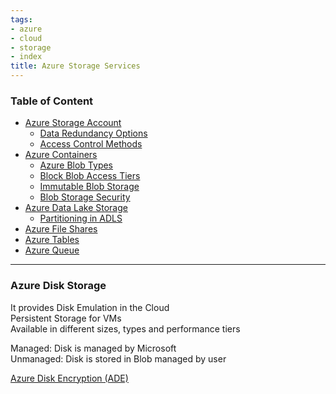 ```yaml
---
tags:
- azure
- cloud
- storage
- index
title: Azure Storage Services
---
```


### Table of Content

* [Azure Storage Account](azure-storage-account.md)
	* [Data Redundancy Options](data-redundancy-options.md)
	* [Access Control Methods](azure-access-control-methods.md)
* [Azure Containers](azure-containers.md)
	* [Azure Blob Types](azure-blob-types.md)
	* [Block Blob Access Tiers](block-blob-access-tiers.md)
	* [Immutable Blob Storage](immutable-blob-storage.md)
	* [Blob Storage Security](blob-storage-security.md)
* [Azure Data Lake Storage](azure-data-lake-storage.md)
	* [Partitioning in ADLS](partitioning-in-adls.md)
* [Azure File Shares](azure-file-shares.md)
* [Azure Tables](../azure-datastore-services/azure-tables/azure-tables.md)
* [Azure Queue](azure-queue.md)

---

### Azure Disk Storage

It provides Disk Emulation in the Cloud  
Persistent Storage for VMs  
Available in different sizes, types and performance tiers

Managed: Disk is managed by Microsoft  
Unmanaged: Disk is stored in Blob managed by user

[Azure Disk Encryption (ADE)](../azure-security-services/azure-disk-encryption-ade.md)